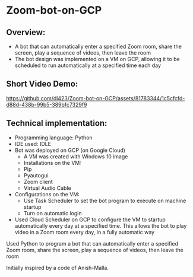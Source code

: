 # Zoom-bot-on-GCP

## Overview:
- A bot that can automatically enter a specified Zoom room, share the screen, play a sequence of videos, then leave the room
- The bot design was implemented on a VM on GCP, allowing it to be scheduled to run automatically at a specified time each day

## Short Video Demo:


https://github.com/dl423/Zoom-bot-on-GCP/assets/81783344/1c5cfcfd-d88d-438b-99b5-389bfc7329f9



## Technical implementation:
- Programming language: Python
- IDE used: IDLE
- Bot was deployed on GCP (on Google Cloud)
  - A VM was created with Windows 10 image
  - Installations on the VM:
  - Pip
  - Pyautogui
  - Zoom client
  - Virtual Audio Cable
- Configurations on the VM:
  - Use Task Scheduler to set the bot program to execute on machine startup
  - Turn on automatic login
- Used Cloud Scheduler on GCP to configure the VM to startup automatically every day at a specified time. This allows the bot to play video in a Zoom room every day, in a fully automatic way

Used Python to program a bot that can automatically enter a specified Zoom room, share the screen, play a sequence of videos, then leave the room

Initially inspired by a code of Anish-Malla.
